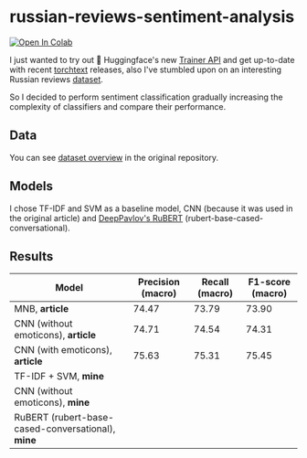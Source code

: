 # russian-reviews-sentiment-analysis

[![Open In Colab](https://colab.research.google.com/assets/colab-badge.svg)]()

I just wanted to try out :hugs: Huggingface's new [Trainer API](https://huggingface.co/transformers/main_classes/trainer.html) and get up-to-date with recent [torchtext](https://pytorch.org/text/) releases, also I've stumbled upon on an interesting Russian reviews [dataset](https://github.com/sismetanin/rureviews).

So I decided to perform sentiment classification gradually increasing the complexity of classifiers and compare their performance.

## Data

You can see [dataset overview](https://github.com/sismetanin/rureviews#dataset-overview) in the original repository.

## Models

I chose TF-IDF and SVM as a baseline model, CNN (because it was used in the original article) and [DeepPavlov's RuBERT](https://huggingface.co/DeepPavlov/rubert-base-cased-conversational) (rubert-base-cased-conversational).

## Results

| Model                                            | Precision (macro) | Recall (macro) | F1-score (macro) |
| --------------------------------------------------- | ----------------- | -------------- | ---------------- |
| MNB, **article**                                    | 74.47             | 73.79          | 73.90            |
| CNN (without emoticons), **article**                | 74.71             | 74.54          | 74.31            |
| CNN (with emoticons), **article**                   | 75.63             | 75.31          | 75.45            |
| TF-IDF + SVM, **mine**                              |                   |                |                  |
| CNN (without emoticons), **mine**                   |                   |                |                  |
| RuBERT (rubert-base-cased-conversational), **mine** |                   |                |                  |
